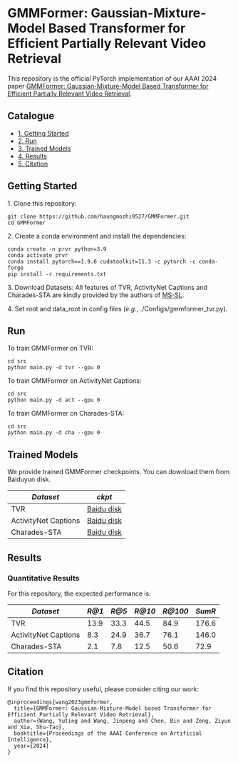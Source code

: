 # GMMFormer: Gaussian-Mixture-Model Based Transformer for Efficient Partially Relevant Video Retrieval

This repository is the official PyTorch implementation of our AAAI 2024 paper [GMMFormer: Gaussian-Mixture-Model Based Transformer for Efficient Partially Relevant Video Retrieval](https://arxiv.org/pdf/2310.05195.pdf).


## Catalogue <br> 
* [1. Getting Started](#getting-started)
* [2. Run](#run)
* [3. Trained Models](#trained-models)
* [4. Results](#results)
* [5. Citation](#citation)



## Getting Started

1\. Clone this repository:
```
git clone https://github.com/haungmozhi9527/GMMFormer.git
cd GMMFormer
```

2\. Create a conda environment and install the dependencies:
```
conda create -n prvr python=3.9
conda activate prvr
conda install pytorch==1.9.0 cudatoolkit=11.3 -c pytorch -c conda-forge
pip install -r requirements.txt
```

3\. Download Datasets: All features of TVR, ActivityNet Captions and Charades-STA are kindly provided by the authors of [MS-SL].


4\. Set root and data_root in config files (*e.g.*, ./Configs/gmmformer_tvr.py).

## Run

To train GMMFormer on TVR:
```
cd src
python main.py -d tvr --gpu 0
```

To train GMMFormer on ActivityNet Captions:
```
cd src
python main.py -d act --gpu 0
```

To train GMMFormer on Charades-STA:
```
cd src
python main.py -d cha --gpu 0
```



## Trained Models

We provide trained GMMFormer checkpoints. You can download them from Baiduyun disk.

| *Dataset* | *ckpt* |
| ---- | ---- |
| TVR | [Baidu disk](https://pan.baidu.com/s/1UK8Lzyc9msmzveIViLSIvg?pwd=qy7s) |
| ActivityNet Captions | [Baidu disk](https://pan.baidu.com/s/1GkV8jTF1SQylJnNu-ba_Ow?pwd=mfkk) |
| Charades-STA | [Baidu disk](https://pan.baidu.com/s/1DaopvMUEcEueSH3Xf6VDbg?pwd=1wu6) |

## Results

### Quantitative Results

For this repository, the expected performance is:

| *Dataset* | *R@1* | *R@5* | *R@10* | *R@100* | *SumR* |
| ---- | ---- | ---- | ---- | ---- | ---- |
| TVR | 13.9 | 33.3 | 44.5 | 84.9 | 176.6 |
| ActivityNet Captions | 8.3 | 24.9 | 36.7 | 76.1 | 146.0 |
| Charades-STA | 2.1 | 7.8 | 12.5 | 50.6 | 72.9 |

## Citation

If you find this repository useful, please consider citing our work:

```
@inproceedings{wang2023gmmformer,
  title={GMMFormer: Gaussian-Mixture-Model based Transformer for Efficient Partially Relevant Video Retrieval},
  author={Wang, Yuting and Wang, Jinpeng and Chen, Bin and Zeng, Ziyun and Xia, Shu-Tao},
  booktitle={Proceedings of the AAAI Conference on Artificial Intelligence},
  year={2024}
}
```

[MS-SL]:https://github.com/HuiGuanLab/ms-sl




